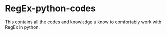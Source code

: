 # RegEx-python-codes
This contains all the codes and knowledge u know to comfortably work with RegEx in python.

